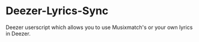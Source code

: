 # Deezer-Lyrics-Sync
Deezer userscript which allows you to use Musixmatch's or your own lyrics in Deezer.
